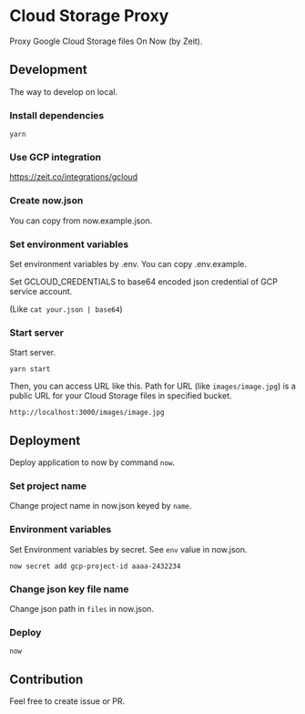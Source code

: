 # Cloud Storage Proxy

Proxy Google Cloud Storage files On Now (by Zeit).

## Development

The way to develop on local.

### Install dependencies

```
yarn
```

### Use GCP integration

https://zeit.co/integrations/gcloud

### Create now.json

You can copy from now.example.json.

### Set environment variables

Set environment variables by .env. You can copy .env.example.

Set GCLOUD_CREDENTIALS to base64 encoded json credential of GCP service account.

(Like `cat your.json | base64`)

### Start server

Start server.

```
yarn start
```

Then, you can access URL like this. Path for URL (like `images/image.jpg`) is a public URL for your Cloud Storage files in specified bucket.

```
http://localhost:3000/images/image.jpg
```

## Deployment

Deploy application to now by command `now`.

### Set project name

Change project name in now.json keyed by `name`.

### Environment variables

Set Environment variables by secret. See `env` value in now.json.

```
now secret add gcp-project-id aaaa-2432234
```

### Change json key file name

Change json path in `files` in now.json.

### Deploy

```
now
```

## Contribution

Feel free to create issue or PR.
